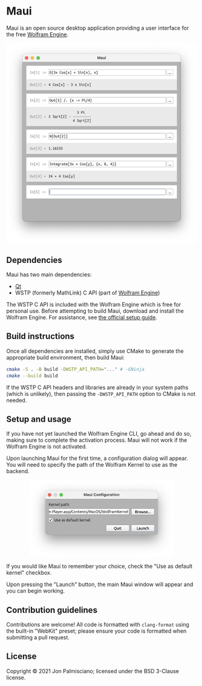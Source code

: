 # Maui

Maui is an open source desktop application providing a user interface for the
free [Wolfram Engine](https://www.wolfram.com/engine/).

<div align="center">
  <img src="docs/ui.png" width="512">
  <br/>
</div>

## Dependencies

Maui has two main dependencies:

 - [Qt](https://www.qt.io/product/qt6)
 - WSTP (formerly MathLink) C API (part of [Wolfram Engine](https://www.wolfram.com/engine/))

The WSTP C API is included with the Wolfram Engine which is free for personal
use. Before attempting to build Maui, download and install the Wolfram Engine.
For assistance, see [the official setup guide](https://support.wolfram.com/45743).

## Build instructions

Once all dependencies are installed, simply use CMake to generate the
appropriate build environment, then build Maui:

```sh
cmake -S . -B build -DWSTP_API_PATH="..." # -GNinja
cmake --build build
```

If the WSTP C API headers and libraries are already in your system paths
(which is unlikely), then passing the `-DWSTP_API_PATH` option to CMake is not
needed.

## Setup and usage

If you have not yet launched the Wolfram Engine CLI, go ahead and do so, making
sure to complete the activation process. Maui will not work if the Wolfram
Engine is not activated.

Upon launching Maui for the first time, a configuration dialog will appear. You
will need to specify the path of the Wolfram Kernel to use as the backend.

<div align="center">
  <img src="docs/config.png" width="384">
  <br/>
</div>

If you would like Maui to remember your choice, check the "Use as default
kernel" checkbox.

Upon pressing the "Launch" button, the main Maui window will appear and you can
begin working.

## Contribution guidelines

Contributions are welcome! All code is formatted with `clang-format` using the
built-in "WebKit" preset; please ensure your code is formatted when submitting
a pull request.

## License

Copyright &copy; 2021 Jon Palmisciano; licensed under the BSD 3-Clause license.
